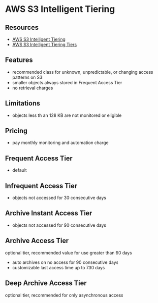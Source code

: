 # AWS S3 Intelligent Tiering

## Resources

- [AWS S3 Intelligent Tiering](https://docs.aws.amazon.com/AmazonS3/latest/userguide/intelligent-tiering.html)
- [AWS S3 Intelligent Tiering Tiers](https://docs.aws.amazon.com/AmazonS3/latest/userguide/intelligent-tiering-overview.html)

## Features

- recommended class for unknown, unpredictable, or changing access patterns on S3
- smaller objects always stored in Frequent Access Tier
- no retrieval charges

## Limitations

- objects less th an 128 KB are not monitored or eligible

## Pricing

- pay monthly monitoring and automation charge

## Frequent Access Tier

- default

## Infrequent Access Tier

- objects not accessed for 30 consecutive days

## Archive Instant Access Tier

- objects not accessed for 90 consecutive days

## Archive Access Tier

optional tier, recommended value for use greater than 90 days 

- auto archives on no access for 90 consecutive days
- customizable last access time up to 730 days

## Deep Archive Access Tier

optional tier, recommended for only asynchronous access
